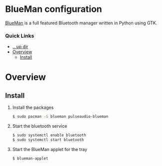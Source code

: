 BlueMan configuration
====================================================================================================
[BlueMan](https://wiki.archlinux.org/title/Blueman) is a full featured Bluetooth manager written in 
Python using GTK.

### Quick Links
* [.. up dir](../../README.md)
* [Overview](#overview)
  * [Install](#install)

# Overview <a name="overview"/></a>

## Install <a name="install"/></a>
1. Install the packages
   ```bash
   $ sudo pacman -S blueman pulseaudio-blueman
   ```
2. Start the bluetooth service
   ```bash
   $ sudo systemctl enable bluetooth
   $ sudo systemctl start bluetooth
   ```
3. Start the BlueMan applet for the tray
   ```bash
   $ blueman-applet
   ```

<!-- 
vim: ts=2:sw=2:sts=2
-->

